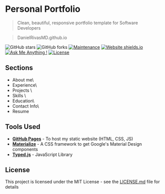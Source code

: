 # Personal Portfolio

> Clean, beautiful, responsive portfolio template for Software Developers

> DanielRivasMD.github.io

![GitHub stars](https://img.shields.io/github/stars/DanielRivasMD/DanielRivasMD.github.io)
![GitHub forks](https://img.shields.io/github/forks/DanielRivasMD/DanielRivasMD.github.io)
[![Maintenance](https://img.shields.io/badge/maintained-yes-green.svg)](https://github.com/DanielRivasMD/DanielRivasMD.github.io/commits/master)
[![Website shields.io](https://img.shields.io/badge/website-up-yellow)](http://DanielRivasMD.github.io/)
[![Ask Me Anything !](https://img.shields.io/badge/ask%20me-linkedin-1abc9c.svg)](https://www.linkedin.com/in/daniel-rivas-b6306917b/)
[![License](http://img.shields.io/:license-mit-blue.svg?style=flat-square)](http://badges.mit-license.org)

## Sections
- About me\
- Experience\
- Projects \
- Skills \
- Education\
- Contact Info\
- Resume

## Tools Used
* [<b>GitHub Pages</b>](https://create-react-app.dev/docs/deployment/#github-pages) - To host my static website (HTML, CSS, JS)
* [<b>Materialize</b>](https://materializecss.com/) - A CSS framework to get Google's Material Design components
* [<b>Typed.js</b>](https://mattboldt.com/demos/typed-js/) - JavaScript Library

## License
This project is licensed under the MIT License - see the [LICENSE.md](./LICENSE) file for details
